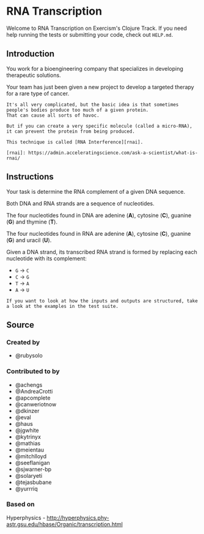 # RNA Transcription

Welcome to RNA Transcription on Exercism's Clojure Track.
If you need help running the tests or submitting your code, check out `HELP.md`.

## Introduction

You work for a bioengineering company that specializes in developing therapeutic solutions.

Your team has just been given a new project to develop a targeted therapy for a rare type of cancer.

~~~~exercism/note
It's all very complicated, but the basic idea is that sometimes people's bodies produce too much of a given protein.
That can cause all sorts of havoc.

But if you can create a very specific molecule (called a micro-RNA), it can prevent the protein from being produced.

This technique is called [RNA Interference][rnai].

[rnai]: https://admin.acceleratingscience.com/ask-a-scientist/what-is-rnai/
~~~~

## Instructions

Your task is determine the RNA complement of a given DNA sequence.

Both DNA and RNA strands are a sequence of nucleotides.

The four nucleotides found in DNA are adenine (**A**), cytosine (**C**), guanine (**G**) and thymine (**T**).

The four nucleotides found in RNA are adenine (**A**), cytosine (**C**), guanine (**G**) and uracil (**U**).

Given a DNA strand, its transcribed RNA strand is formed by replacing each nucleotide with its complement:

- `G` -> `C`
- `C` -> `G`
- `T` -> `A`
- `A` -> `U`

~~~~exercism/note
If you want to look at how the inputs and outputs are structured, take a look at the examples in the test suite.
~~~~

## Source

### Created by

- @rubysolo

### Contributed to by

- @achengs
- @AndreaCrotti
- @apcomplete
- @canweriotnow
- @dkinzer
- @eval
- @haus
- @jgwhite
- @kytrinyx
- @mathias
- @meientau
- @mitchlloyd
- @seeflanigan
- @sjwarner-bp
- @solaryeti
- @tejasbubane
- @yurrriq

### Based on

Hyperphysics - http://hyperphysics.phy-astr.gsu.edu/hbase/Organic/transcription.html